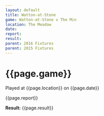 ```yaml
---
layout: default
title: Watton-at-Stone
game: Watton-at-Stone v The Min
location: The Meadow
date: 
report: 
result: 
parent: 2016 Fixtures
parent: 2015 Fixtures
---
```


# {{page.game}}

Played at {{page.location}} on {{page.date}}

{{page.report}}

**Result:** {{page.result}}
